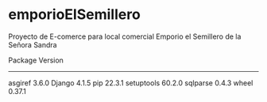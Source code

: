 # emporioElSemillero
Proyecto de E-comerce para local comercial Emporio el Semillero de la Señora Sandra

Package    Version
---------- -------
asgiref    3.6.0
Django     4.1.5
pip        22.3.1
setuptools 60.2.0
sqlparse   0.4.3
wheel      0.37.1
